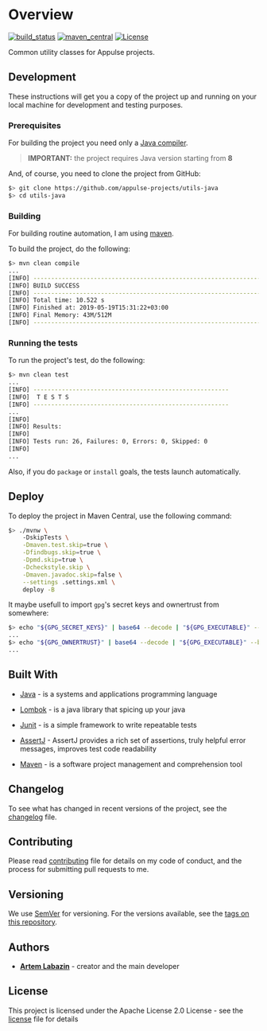 # Overview

[![build_status](https://travis-ci.org/appulse-projects/utils-java.svg?branch=master)](https://travis-ci.org/appulse-projects/utils-java)
[![maven_central](https://maven-badges.herokuapp.com/maven-central/io.appulse/utils-java/badge.svg)](https://maven-badges.herokuapp.com/maven-central/io.appulse/utils-java)
[![License](http://img.shields.io/:license-apache-brightgreen.svg)](http://www.apache.org/licenses/LICENSE-2.0.html)

Common utility classes for Appulse projects.

## Development

These instructions will get you a copy of the project up and running on your local machine for development and testing purposes.

### Prerequisites

For building the project you need only a [Java compiler](http://www.oracle.com/technetwork/java/javase/downloads/index.html).

> **IMPORTANT:** the project requires Java version starting from **8**

And, of course, you need to clone the project from GitHub:

```bash
$> git clone https://github.com/appulse-projects/utils-java
$> cd utils-java
```

### Building

For building routine automation, I am using [maven](https://maven.apache.org).

To build the project, do the following:

```bash
$> mvn clean compile
...
[INFO] ------------------------------------------------------------------------
[INFO] BUILD SUCCESS
[INFO] ------------------------------------------------------------------------
[INFO] Total time: 10.522 s
[INFO] Finished at: 2019-05-19T15:31:22+03:00
[INFO] Final Memory: 43M/512M
[INFO] ------------------------------------------------------------------------
```

### Running the tests

To run the project's test, do the following:

```bash
$> mvn clean test
...
[INFO] -------------------------------------------------------
[INFO]  T E S T S
[INFO] -------------------------------------------------------
...
[INFO]
[INFO] Results:
[INFO]
[INFO] Tests run: 26, Failures: 0, Errors: 0, Skipped: 0
[INFO]
...
```

Also, if you do `package` or `install` goals, the tests launch automatically.

## Deploy

To deploy the project in Maven Central, use the following command:

```bash
$> ./mvnw \
    -DskipTests \
    -Dmaven.test.skip=true \
    -Dfindbugs.skip=true \
    -Dpmd.skip=true \
    -Dcheckstyle.skip \
    -Dmaven.javadoc.skip=false \
    --settings .settings.xml \
    deploy -B
```

It maybe usefull to import `gpg`'s secret keys and ownertrust from somewhere:

```bash
$> echo "${GPG_SECRET_KEYS}" | base64 --decode | "${GPG_EXECUTABLE}" --batch --passphrase "${GPG_PASSPHRASE}" --import
...
$> echo "${GPG_OWNERTRUST}" | base64 --decode | "${GPG_EXECUTABLE}" --batch --passphrase "${GPG_PASSPHRASE}" --import-ownertrust
...
```

## Built With

* [Java](http://www.oracle.com/technetwork/java/javase) - is a systems and applications programming language

* [Lombok](https://projectlombok.org) - is a java library that spicing up your java

* [Junit](http://junit.org/junit4/) - is a simple framework to write repeatable tests

* [AssertJ](http://joel-costigliola.github.io/assertj/) - AssertJ provides a rich set of assertions, truly helpful error messages, improves test code readability

* [Maven](https://maven.apache.org) - is a software project management and comprehension tool

## Changelog

To see what has changed in recent versions of the project, see the [changelog](./CHANGELOG.md) file.

## Contributing

Please read [contributing](./CONTRIBUTING.md) file for details on my code of conduct, and the process for submitting pull requests to me.

## Versioning

We use [SemVer](http://semver.org/) for versioning. For the versions available, see the [tags on this repository](https://github.com/appulse-projects/utils-java/tags).

## Authors

* **[Artem Labazin](https://github.com/xxlabaza)** - creator and the main developer

## License

This project is licensed under the Apache License 2.0 License - see the [license](./LICENSE) file for details
